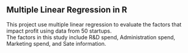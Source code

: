 ## Multiple Linear Regression in R
This project use multiple linear regression to evaluate the factors that impact profit using data from 50 startups.\
The factors in this study include R&D spend, Administration spend, Marketing spend, and Sate information.
